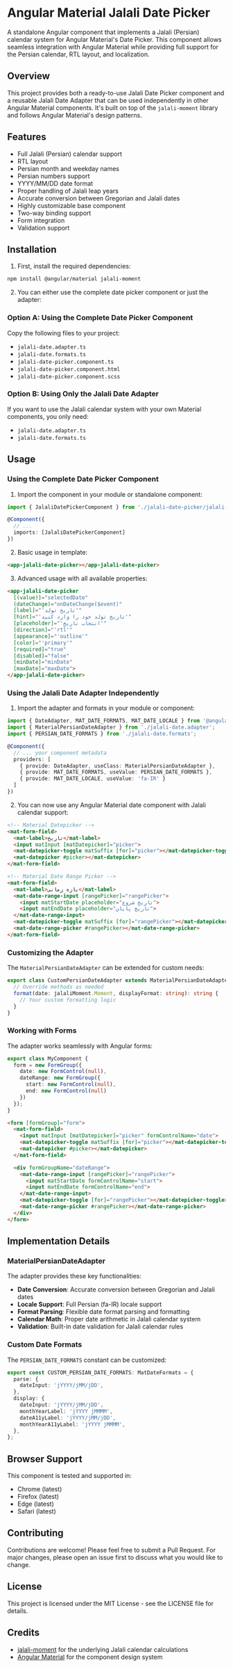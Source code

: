 # Angular Material Jalali Date Picker

A standalone Angular component that implements a Jalali (Persian) calendar system for Angular Material's Date Picker. This component allows seamless integration with Angular Material while providing full support for the Persian calendar, RTL layout, and localization.

## Overview

This project provides both a ready-to-use Jalali Date Picker component and a reusable Jalali Date Adapter that can be used independently in other Angular Material components. It's built on top of the `jalali-moment` library and follows Angular Material's design patterns.

## Features

- Full Jalali (Persian) calendar support
- RTL layout
- Persian month and weekday names
- Persian numbers support
- YYYY/MM/DD date format
- Proper handling of Jalali leap years
- Accurate conversion between Gregorian and Jalali dates
- Highly customizable base component
- Two-way binding support
- Form integration
- Validation support

## Installation

1. First, install the required dependencies:
```bash
npm install @angular/material jalali-moment
```

2. You can either use the complete date picker component or just the adapter:

### Option A: Using the Complete Date Picker Component
Copy the following files to your project:
- `jalali-date.adapter.ts`
- `jalali-date.formats.ts`
- `jalali-date-picker.component.ts`
- `jalali-date-picker.component.html`
- `jalali-date-picker.component.scss`

### Option B: Using Only the Jalali Date Adapter
If you want to use the Jalali calendar system with your own Material components, you only need:
- `jalali-date.adapter.ts`
- `jalali-date.formats.ts`

## Usage

### Using the Complete Date Picker Component

1. Import the component in your module or standalone component:

```typescript
import { JalaliDatePickerComponent } from './jalali-date-picker/jalali-date-picker.component';

@Component({
  // ...
  imports: [JalaliDatePickerComponent]
})
```

2. Basic usage in template:

```html
<app-jalali-date-picker></app-jalali-date-picker>
```

3. Advanced usage with all available properties:

```html
<app-jalali-date-picker
  [(value)]="selectedDate"
  (dateChange)="onDateChange($event)"
  [label]="'تاریخ تولد'"
  [hint]="'تاریخ تولد خود را وارد کنید'"
  [placeholder]="'انتخاب تاریخ'"
  [direction]="'rtl'"
  [appearance]="'outline'"
  [color]="'primary'"
  [required]="true"
  [disabled]="false"
  [minDate]="minDate"
  [maxDate]="maxDate">
</app-jalali-date-picker>
```

### Using the Jalali Date Adapter Independently

1. Import the adapter and formats in your module or component:

```typescript
import { DateAdapter, MAT_DATE_FORMATS, MAT_DATE_LOCALE } from '@angular/material/core';
import { MaterialPersianDateAdapter } from './jalali-date.adapter';
import { PERSIAN_DATE_FORMATS } from './jalali-date.formats';

@Component({
  // ... your component metadata
  providers: [
    { provide: DateAdapter, useClass: MaterialPersianDateAdapter },
    { provide: MAT_DATE_FORMATS, useValue: PERSIAN_DATE_FORMATS },
    { provide: MAT_DATE_LOCALE, useValue: 'fa-IR' }
  ]
})
```

2. You can now use any Angular Material date component with Jalali calendar support:

```html
<!-- Material Datepicker -->
<mat-form-field>
  <mat-label>تاریخ</mat-label>
  <input matInput [matDatepicker]="picker">
  <mat-datepicker-toggle matSuffix [for]="picker"></mat-datepicker-toggle>
  <mat-datepicker #picker></mat-datepicker>
</mat-form-field>

<!-- Material Date Range Picker -->
<mat-form-field>
  <mat-label>بازه زمانی</mat-label>
  <mat-date-range-input [rangePicker]="rangePicker">
    <input matStartDate placeholder="تاریخ شروع">
    <input matEndDate placeholder="تاریخ پایان">
  </mat-date-range-input>
  <mat-datepicker-toggle matSuffix [for]="rangePicker"></mat-datepicker-toggle>
  <mat-date-range-picker #rangePicker></mat-date-range-picker>
</mat-form-field>
```

### Customizing the Adapter

The `MaterialPersianDateAdapter` can be extended for custom needs:

```typescript
export class CustomPersianDateAdapter extends MaterialPersianDateAdapter {
  // Override methods as needed
  format(date: jalaliMoment.Moment, displayFormat: string): string {
    // Your custom formatting logic
  }
}
```

### Working with Forms

The adapter works seamlessly with Angular forms:

```typescript
export class MyComponent {
  form = new FormGroup({
    date: new FormControl(null),
    dateRange: new FormGroup({
      start: new FormControl(null),
      end: new FormControl(null)
    })
  });
}
```

```html
<form [formGroup]="form">
  <mat-form-field>
    <input matInput [matDatepicker]="picker" formControlName="date">
    <mat-datepicker-toggle matSuffix [for]="picker"></mat-datepicker-toggle>
    <mat-datepicker #picker></mat-datepicker>
  </mat-form-field>

  <div formGroupName="dateRange">
    <mat-date-range-input [rangePicker]="rangePicker">
      <input matStartDate formControlName="start">
      <input matEndDate formControlName="end">
    </mat-date-range-input>
    <mat-datepicker-toggle [for]="rangePicker"></mat-datepicker-toggle>
    <mat-date-range-picker #rangePicker></mat-date-range-picker>
  </div>
</form>
```

## Implementation Details

### MaterialPersianDateAdapter

The adapter provides these key functionalities:

- **Date Conversion**: Accurate conversion between Gregorian and Jalali dates
- **Locale Support**: Full Persian (fa-IR) locale support
- **Format Parsing**: Flexible date format parsing and formatting
- **Calendar Math**: Proper date arithmetic in Jalali calendar system
- **Validation**: Built-in date validation for Jalali calendar rules

### Custom Date Formats

The `PERSIAN_DATE_FORMATS` constant can be customized:

```typescript
export const CUSTOM_PERSIAN_DATE_FORMATS: MatDateFormats = {
  parse: {
    dateInput: 'jYYYY/jMM/jDD',
  },
  display: {
    dateInput: 'jYYYY/jMM/jDD',
    monthYearLabel: 'jYYYY jMMMM',
    dateA11yLabel: 'jYYYY/jMM/jDD',
    monthYearA11yLabel: 'jYYYY jMMMM',
  },
};
```

## Browser Support

This component is tested and supported in:
- Chrome (latest)
- Firefox (latest)
- Edge (latest)
- Safari (latest)

## Contributing

Contributions are welcome! Please feel free to submit a Pull Request. For major changes, please open an issue first to discuss what you would like to change.

## License

This project is licensed under the MIT License - see the LICENSE file for details.

## Credits

- [jalali-moment](https://github.com/fingerpich/jalali-moment) for the underlying Jalali calendar calculations
- [Angular Material](https://material.angular.io/) for the component design system
